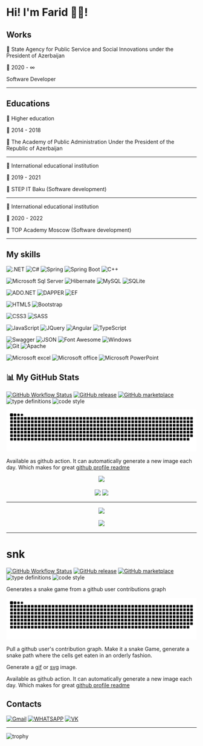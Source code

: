 # Hi!  I'm Farid 👨‍💻! 
 

## Works
 
🏢 State Agency for Public Service and Social Innovations under the President of Azerbaijan

📆 2020 - ∞

Software Developer
 
*** 
 

## Educations
 
📖 Higher education

📆 2014 - 2018

📍 The Academy of Public Administration Under the President of the Republic of Azerbaijan  
*** 
 
📖 International educational institution

📆 2019 - 2021

📍 STEP IT Baku (Software development) 
*** 
 
📖 International educational institution

📆 2020 - 2022

📍 TOP Academy Moscow (Software development) 
***



## My skills 
![.NET](https://img.shields.io/badge/.NET-512BD4?style=for-the-badge&logo=dotnet&logoColor=white)
![C#](https://img.shields.io/badge/c%23-%23239120.svg?style=for-the-badge&logo=c-sharp&logoColor=white) 
![Spring](https://img.shields.io/badge/Spring-6DB33F?style=for-the-badge&logo=spring&logoColor=white)
![Spring Boot](https://img.shields.io/badge/Spring_Boot-F2F4F9?style=for-the-badge&logo=spring-boot)
![C++](https://img.shields.io/badge/c++-%2300599C.svg?style=for-the-badge&logo=c%2B%2B&logoColor=white) 

![Microsoft Sql Server](https://img.shields.io/badge/Microsoft_SQL_Server-CC2927?style=for-the-badge&logo=microsoft-sql-server&logoColor=white)
![Hibernate](https://img.shields.io/badge/Hibernate-59666C?style=for-the-badge&logo=Hibernate&logoColor=white)
![MySQL](https://img.shields.io/badge/mysql-%2300f.svg?style=for-the-badge&logo=mysql&logoColor=white) 
![SQLite](https://img.shields.io/badge/sqlite-%2307405e.svg?style=for-the-badge&logo=sqlite&logoColor=white) 


![ADO.NET](https://img.shields.io/badge/1-ADO.NET-blue)
![DAPPER](https://img.shields.io/badge/2-Dapper-blue)
![EF](https://img.shields.io/badge/3-Entity%20Framework-blue)

![HTML5](https://img.shields.io/badge/html5-%23E34F26.svg?style=for-the-badge&logo=html5&logoColor=white) 
![Bootstrap](https://img.shields.io/badge/Bootstrap-563D7C?style=for-the-badge&logo=bootstrap&logoColor=white)

![CSS3](https://img.shields.io/badge/css3-%231572B6.svg?style=for-the-badge&logo=css3&logoColor=white) 
![SASS](https://img.shields.io/badge/Sass-CC6699?style=for-the-badge&logo=sass&logoColor=white)

![JavaScript](https://img.shields.io/badge/javascript-%23323330.svg?style=for-the-badge&logo=javascript&logoColor=%23F7DF1E) 
![JQuery](https://img.shields.io/badge/jQuery-0769AD?style=for-the-badge&logo=jquery&logoColor=white) 
![Angular](https://img.shields.io/badge/Angular-DD0031?style=for-the-badge&logo=angular&logoColor=white)
![TypeScript](https://img.shields.io/badge/TypeScript-007ACC?style=for-the-badge&logo=typescript&logoColor=white) 

![Swagger](https://img.shields.io/badge/Swagger-85EA2D?style=for-the-badge&logo=Swagger&logoColor=white)
![JSON](https://img.shields.io/badge/json-5E5C5C?style=for-the-badge&logo=json&logoColor=white) 
![Font Awesome](https://img.shields.io/badge/Font_Awesome-339AF0?style=for-the-badge&logo=fontawesome&logoColor=white)
![Windows](https://img.shields.io/badge/Windows-0078D6?style=for-the-badge&logo=windows&logoColor=white)  
![Git](https://img.shields.io/badge/git-%23F05033.svg?style=for-the-badge&logo=git&logoColor=white) 
![Apache](https://img.shields.io/badge/Apache-D22128?style=for-the-badge&logo=Apache&logoColor=white) 

![Microsoft excel](https://img.shields.io/badge/Microsoft_Excel-217346?style=for-the-badge&logo=microsoft-excel&logoColor=white)
![Microsoft office](https://img.shields.io/badge/Microsoft_Office-D83B01?style=for-the-badge&logo=microsoft-office&logoColor=white)
![Microsoft PowerPoint](https://img.shields.io/badge/Microsoft_PowerPoint-B7472A?style=for-the-badge&logo=microsoft-powerpoint&logoColor=white) 



 ## 📊 My GitHub Stats
 [![GitHub Workflow Status](https://img.shields.io/github/actions/workflow/status/platane/platane/main.yml?label=action&style=flat-square)](https://github.com/Platane/Platane/actions/workflows/main.yml)
[![GitHub release](https://img.shields.io/github/release/platane/snk.svg?style=flat-square)](https://github.com/platane/snk/releases/latest)
[![GitHub marketplace](https://img.shields.io/badge/marketplace-snake-blue?logo=github&style=flat-square)](https://github.com/marketplace/actions/generate-snake-game-from-github-contribution-grid)
![type definitions](https://img.shields.io/npm/types/typescript?style=flat-square)
![code style](https://img.shields.io/badge/code_style-prettier-ff69b4.svg?style=flat-square)
 

<picture>
  <source
    media="(prefers-color-scheme: dark)"
    srcset="https://raw.githubusercontent.com/platane/snk/output/github-contribution-grid-snake-dark.svg"
  />
  <source
    media="(prefers-color-scheme: light)"
    srcset="https://raw.githubusercontent.com/platane/snk/output/github-contribution-grid-snake.svg"
  />
  <img
    alt="github contribution grid snake animation"
    src="https://raw.githubusercontent.com/platane/snk/output/github-contribution-grid-snake.svg"
  />
</picture>
 

Available as github action. It can automatically generate a new image each day. Which makes for great [github profile readme](https://docs.github.com/en/free-pro-team@latest/github/setting-up-and-managing-your-github-profile/managing-your-profile-readme)



<div align="center">
  <img src="https://github-profile-summary-cards.vercel.app/api/cards/profile-details?username=Abdullayev999&theme=github_dark" />
  <br><br>
  <img src="https://github-readme-stats.vercel.app/api?username=Abdullayev999&show_icons=true&theme=vue-dark&hide_border=false&bg_color=0d1117&title_color=00bcd4&text_color=ffffff" height="200" />
  <img src="https://github-readme-stats.vercel.app/api/top-langs/?username=Abdullayev999&layout=compact&theme=vue-dark&hide_border=false&bg_color=0d1117&title_color=00bcd4&text_color=ffffff" height="160" />
</div>

---

<div align="center">
 <img src="https://Abdullayev999.github.io/Abdullayev999/github-contribution-grid-snake.svg" />
</div>

<p align="center">
  <img src="https://capsule-render.vercel.app/api?type=waving&color=0:00c3ff,100:ffff1c&height=120&section=footer"/>
</p>


  
***


# snk

[![GitHub Workflow Status](https://img.shields.io/github/actions/workflow/status/platane/platane/main.yml?label=action&style=flat-square)](https://github.com/Platane/Platane/actions/workflows/main.yml)
[![GitHub release](https://img.shields.io/github/release/platane/snk.svg?style=flat-square)](https://github.com/platane/snk/releases/latest)
[![GitHub marketplace](https://img.shields.io/badge/marketplace-snake-blue?logo=github&style=flat-square)](https://github.com/marketplace/actions/generate-snake-game-from-github-contribution-grid)
![type definitions](https://img.shields.io/npm/types/typescript?style=flat-square)
![code style](https://img.shields.io/badge/code_style-prettier-ff69b4.svg?style=flat-square)

Generates a snake game from a github user contributions graph

<picture>
  <source
    media="(prefers-color-scheme: dark)"
    srcset="https://raw.githubusercontent.com/platane/snk/output/github-contribution-grid-snake-dark.svg"
  />
  <source
    media="(prefers-color-scheme: light)"
    srcset="https://raw.githubusercontent.com/platane/snk/output/github-contribution-grid-snake.svg"
  />
  <img
    alt="github contribution grid snake animation"
    src="https://raw.githubusercontent.com/platane/snk/output/github-contribution-grid-snake.svg"
  />
</picture>

Pull a github user's contribution graph.
Make it a snake Game, generate a snake path where the cells get eaten in an orderly fashion.

Generate a [gif](https://github.com/Platane/snk/raw/output/github-contribution-grid-snake.gif) or [svg](https://github.com/Platane/snk/raw/output/github-contribution-grid-snake.svg) image.

Available as github action. It can automatically generate a new image each day. Which makes for great [github profile readme](https://docs.github.com/en/free-pro-team@latest/github/setting-up-and-managing-your-github-profile/managing-your-profile-readme)

 

## Contacts 
 
[![Gmail](https://img.shields.io/badge/Gmail-D14836?style=for-the-badge&logo=gmail&logoColor=white)](https://mail.google.com/mail/u/0/?fs=1&to=fabdullayev902@gmail.com&tf=cm)
[![WHATSAPP](https://img.shields.io/badge/WhatsApp-25D366?style=for-the-badge&logo=whatsapp&logoColor=white)](https://api.whatsapp.com/send?phone=+994519999902&text=Hi%20MR.%20Farid) 
[![VK](https://img.shields.io/badge/вконтакте-%232E87FB.svg?&style=for-the-badge&logo=vk&logoColor=white)](https://vk.com/fabdullayev902)  
 


  
***
 
 
 

![trophy](https://github-profile-trophy.vercel.app/?username=Abdullayev999)
